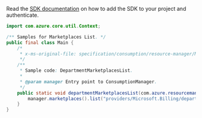 Read the [SDK documentation](https://github.com/Azure/azure-sdk-for-java/blob/azure-resourcemanager-consumption_1.0.0-beta.3/sdk/consumption/azure-resourcemanager-consumption/README.md) on how to add the SDK to your project and authenticate.

```java
import com.azure.core.util.Context;

/** Samples for Marketplaces List. */
public final class Main {
    /*
     * x-ms-original-file: specification/consumption/resource-manager/Microsoft.Consumption/stable/2021-10-01/examples/MarketplacesByDepartmentList.json
     */
    /**
     * Sample code: DepartmentMarketplacesList.
     *
     * @param manager Entry point to ConsumptionManager.
     */
    public static void departmentMarketplacesList(com.azure.resourcemanager.consumption.ConsumptionManager manager) {
        manager.marketplaces().list("providers/Microsoft.Billing/departments/123456", null, null, null, Context.NONE);
    }
}
```

